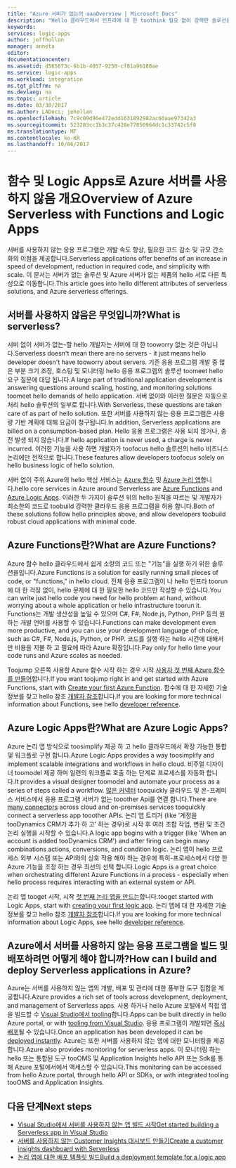 ```yaml
---
title: "Azure 서버가 없는의 aaaOverview | Microsoft Docs"
description: "Hello 클라우드에서 인프라에 대 한 toothink 필요 없이 강력한 솔루션을 만듭니다."
keywords: 
services: logic-apps
author: jeffhollan
manager: anneta
editor: 
documentationcenter: 
ms.assetid: d565873c-6b1b-4057-9250-cf81a96180ae
ms.service: logic-apps
ms.workload: integration
ms.tgt_pltfrm: na
ms.devlang: na
ms.topic: article
ms.date: 03/30/2017
ms.author: LADocs; jehollan
ms.openlocfilehash: 7c9c09d96e472edd1631892982ac60aae97342a3
ms.sourcegitcommit: 523283cc1b3c37c428e77850964dc1c33742c5f0
ms.translationtype: MT
ms.contentlocale: ko-KR
ms.lasthandoff: 10/06/2017
---
```

# <a name="overview-of-azure-serverless-with-functions-and-logic-apps"></a><span data-ttu-id="c6e6b-103">함수 및 Logic Apps로 Azure 서버를 사용하지 않음 개요</span><span class="sxs-lookup"><span data-stu-id="c6e6b-103">Overview of Azure Serverless with Functions and Logic Apps</span></span>

<span data-ttu-id="c6e6b-104">서버를 사용하지 않는 응용 프로그램은 개발 속도 향상, 필요한 코드 감소 및 규모 간소화의 이점을 제공합니다.</span><span class="sxs-lookup"><span data-stu-id="c6e6b-104">Serverless applications offer benefits of an increase in speed of development, reduction in required code, and simplicity with scale.</span></span>  <span data-ttu-id="c6e6b-105">이 문서는 서버가 없는 솔루션 및 Azure 서버가 없는 제품의 hello 서로 다른 특성으로 이동합니다.</span><span class="sxs-lookup"><span data-stu-id="c6e6b-105">This article goes into hello different attributes of serverless solutions, and Azure serverless offerings.</span></span>

## <a name="what-is-serverless"></a><span data-ttu-id="c6e6b-106">서버를 사용하지 않음은 무엇입니까?</span><span class="sxs-lookup"><span data-stu-id="c6e6b-106">What is serverless?</span></span>

<span data-ttu-id="c6e6b-107">서버 없이 서버가 없는-할 hello 개발자는 서버에 대 한 tooworry 없는 것은 아닙니다.</span><span class="sxs-lookup"><span data-stu-id="c6e6b-107">Serverless doesn't mean there are no servers - it just means hello developer doesn't have tooworry about servers.</span></span>  <span data-ttu-id="c6e6b-108">기존 응용 프로그램 개발 중 많은 부분 크기 조정, 호스팅 및 모니터링 hello 응용 프로그램의 솔루션 toomeet hello 요구 질문에 대답 됩니다.</span><span class="sxs-lookup"><span data-stu-id="c6e6b-108">A large part of traditional application development is answering questions around scaling, hosting, and monitoring solutions toomeet hello demands of hello application.</span></span>  <span data-ttu-id="c6e6b-109">서버 없이와 이러한 질문은 자동으로 처리 hello 솔루션의 일부로 합니다.</span><span class="sxs-lookup"><span data-stu-id="c6e6b-109">With Serverless, these questions are taken care of as part of hello solution.</span></span>  <span data-ttu-id="c6e6b-110">또한 서버를 사용하지 않는 응용 프로그램은 사용량 기반 계획에 대해 요금이 청구됩니다.</span><span class="sxs-lookup"><span data-stu-id="c6e6b-110">In addition, Serverless applications are billed on a consumption-based plan.</span></span>  <span data-ttu-id="c6e6b-111">Hello 응용 프로그램은 사용 되지 않거나, 충전 발생 되지 않습니다.</span><span class="sxs-lookup"><span data-stu-id="c6e6b-111">If hello application is never used, a charge is never incurred.</span></span>  <span data-ttu-id="c6e6b-112">이러한 기능을 사용 하면 개발자가 toofocus hello 솔루션의 hello 비즈니스 논리에만 전적으로 합니다.</span><span class="sxs-lookup"><span data-stu-id="c6e6b-112">These features allow developers toofocus solely on hello business logic of hello solution.</span></span>

<span data-ttu-id="c6e6b-113">서버 없이 주위 Azure의 hello 핵심 서비스는 [Azure 함수](https://azure.microsoft.com/services/functions/) 및 [Azure 논리 앱](https://azure.microsoft.com/services/logic-apps/)합니다.</span><span class="sxs-lookup"><span data-stu-id="c6e6b-113">hello core services in Azure around Serverless are [Azure Functions](https://azure.microsoft.com/services/functions/) and [Azure Logic Apps](https://azure.microsoft.com/services/logic-apps/).</span></span>  <span data-ttu-id="c6e6b-114">이러한 두 가지이 솔루션 위의 hello 원칙을 따르는 및 개발자가 최소한의 코드로 toobuild 강력한 클라우드 응용 프로그램을 허용 합니다.</span><span class="sxs-lookup"><span data-stu-id="c6e6b-114">Both of these solutions follow hello principles above, and allow developers toobuild robust cloud applications with minimal code.</span></span>

## <a name="what-are-azure-functions"></a><span data-ttu-id="c6e6b-115">Azure Functions란?</span><span class="sxs-lookup"><span data-stu-id="c6e6b-115">What are Azure Functions?</span></span>

<span data-ttu-id="c6e6b-116">Azure 함수 hello 클라우드에서 쉽게 소량의 코드 또는 "기능"을 실행 하기 위한 솔루션을입니다.</span><span class="sxs-lookup"><span data-stu-id="c6e6b-116">Azure Functions is a solution for easily running small pieces of code, or "functions," in hello cloud.</span></span> <span data-ttu-id="c6e6b-117">전체 응용 프로그램이 나 hello 인프라 toorun에 대 한 걱정 없이, hello 문제에 대 한 필요한 hello 코드만 작성할 수 있습니다.</span><span class="sxs-lookup"><span data-stu-id="c6e6b-117">You can write just hello code you need for hello problem at hand, without worrying about a whole application or hello infrastructure toorun it.</span></span> <span data-ttu-id="c6e6b-118">Functions는 개발 생산성을 높일 수 있으며 C#, F#, Node.js, Python, PHP 등의 원하는 개발 언어를 사용할 수 있습니다.</span><span class="sxs-lookup"><span data-stu-id="c6e6b-118">Functions can make development even more productive, and you can use your development language of choice, such as C#, F#, Node.js, Python, or PHP.</span></span> <span data-ttu-id="c6e6b-119">코드를 실행 하는 hello 시간에 대해서만 비용을 지불 하 고 필요에 따라 Azure 확장입니다.</span><span class="sxs-lookup"><span data-stu-id="c6e6b-119">Pay only for hello time your code runs and Azure scales as needed.</span></span>

<span data-ttu-id="c6e6b-120">Toojump 오른쪽 사용할 Azure 함수 시작 하는 경우 시작 [사용자 첫 번째 Azure 함수를 만들어](../azure-functions/functions-create-first-azure-function.md)합니다.</span><span class="sxs-lookup"><span data-stu-id="c6e6b-120">If you want toojump right in and get started with Azure Functions, start with [Create your first Azure Function](../azure-functions/functions-create-first-azure-function.md).</span></span> <span data-ttu-id="c6e6b-121">함수에 대 한 자세한 기술 정보를 찾고 hello 참조 [개발자 참조](../azure-functions/functions-reference.md)합니다.</span><span class="sxs-lookup"><span data-stu-id="c6e6b-121">If you are looking for more technical information about Functions, see hello [developer reference](../azure-functions/functions-reference.md).</span></span>

## <a name="what-are-azure-logic-apps"></a><span data-ttu-id="c6e6b-122">Azure Logic Apps란?</span><span class="sxs-lookup"><span data-stu-id="c6e6b-122">What are Azure Logic Apps?</span></span>

<span data-ttu-id="c6e6b-123">Azure 논리 앱 방식으로 toosimplify 제공 하 고 hello 클라우드에서 확장 가능한 통합 및 워크플로 구현 합니다.</span><span class="sxs-lookup"><span data-stu-id="c6e6b-123">Azure Logic Apps provides a way toosimplify and implement scalable integrations and workflows in hello cloud.</span></span> <span data-ttu-id="c6e6b-124">비주얼 디자이너 toomodel 제공 하며 일련의 워크플로 호출 하는 단계로 프로세스를 자동화 합니다.</span><span class="sxs-lookup"><span data-stu-id="c6e6b-124">It provides a visual designer toomodel and automate your process as a series of steps called a workflow.</span></span>  <span data-ttu-id="c6e6b-125">[많은 커넥터](../connectors/apis-list.md) tooquickly 클라우드 및 온-프레미스 서비스에서 응용 프로그램 서버가 없는 tooother Api를 연결 합니다.</span><span class="sxs-lookup"><span data-stu-id="c6e6b-125">There are [many connectors](../connectors/apis-list.md) across cloud and on-premises services tooquickly connect a serverless app tooother APIs.</span></span>  <span data-ttu-id="c6e6b-126">논리 앱 트리거 (like '계정을 tooDynamics CRM가 추가 하 고' 하는 경우)로 시작 후 여러 조합 작업, 변환 및 조건 논리 실행을 시작할 수 있습니다.</span><span class="sxs-lookup"><span data-stu-id="c6e6b-126">A logic app begins with a trigger (like 'When an account is added tooDynamics CRM') and after firing can begin many combinations actions, conversions, and condition logic.</span></span>  <span data-ttu-id="c6e6b-127">논리 앱이 hello 프로세스 외부 시스템 또는 API와의 상호 작용 해야 하는 경우에 특히-프로세스에서 다양 한 Azure 기능을 조정 하는 경우 최선의 선택 합니다.</span><span class="sxs-lookup"><span data-stu-id="c6e6b-127">Logic Apps is a great choice when orchestrating different Azure Functions in a process - especially when hello process requires interacting with an external system or API.</span></span>

<span data-ttu-id="c6e6b-128">논리 앱 tooget 시작, 시작 [첫 번째 논리 앱을 만드는](logic-apps-create-a-logic-app.md)합니다.</span><span class="sxs-lookup"><span data-stu-id="c6e6b-128">tooget started with Logic Apps, start with [creating your first logic app](logic-apps-create-a-logic-app.md).</span></span>  <span data-ttu-id="c6e6b-129">논리 앱에 대 한 자세한 기술 정보를 찾고 hello 참조 [개발자 참조](logic-apps-workflow-actions-triggers.md)합니다.</span><span class="sxs-lookup"><span data-stu-id="c6e6b-129">If you are looking for more technical information about Logic Apps, see hello [developer reference](logic-apps-workflow-actions-triggers.md).</span></span>

## <a name="how-can-i-build-and-deploy-serverless-applications-in-azure"></a><span data-ttu-id="c6e6b-130">Azure에서 서버를 사용하지 않는 응용 프로그램을 빌드 및 배포하려면 어떻게 해야 합니까?</span><span class="sxs-lookup"><span data-stu-id="c6e6b-130">How can I build and deploy Serverless applications in Azure?</span></span>

<span data-ttu-id="c6e6b-131">Azure는 서버를 사용하지 않는 앱의 개발, 배포 및 관리에 대한 풍부한 도구 집합을 제공합니다.</span><span class="sxs-lookup"><span data-stu-id="c6e6b-131">Azure provides a rich set of tools across development, deployment, and management of Serverless apps.</span></span>  <span data-ttu-id="c6e6b-132">사용 하거나 hello Azure 포털에서 직접 앱을 빌드할 수 [Visual Studio에서 tooling](logic-apps-serverless-get-started-vs.md)합니다.</span><span class="sxs-lookup"><span data-stu-id="c6e6b-132">Apps can be built directly in hello Azure portal, or with [tooling from Visual Studio](logic-apps-serverless-get-started-vs.md).</span></span>  <span data-ttu-id="c6e6b-133">응용 프로그램이 개발되면 [즉시 배포](logic-apps-create-deploy-template.md)될 수 있습니다.</span><span class="sxs-lookup"><span data-stu-id="c6e6b-133">Once an application has been developed it can be [deployed instantly](logic-apps-create-deploy-template.md).</span></span>  <span data-ttu-id="c6e6b-134">Azure는 또한 서버를 사용하지 않는 앱에 대한 모니터링을 제공합니다.</span><span class="sxs-lookup"><span data-stu-id="c6e6b-134">Azure also provides monitoring for serverless apps.</span></span>  <span data-ttu-id="c6e6b-135">이 모니터링 하는 hello 또는 통합된 도구 tooOMS 및 Application Insights hello API 또는 Sdk를 통해 Azure 포털에서에서 액세스할 수 있습니다.</span><span class="sxs-lookup"><span data-stu-id="c6e6b-135">This monitoring can be accessed from hello Azure portal, through hello API or SDKs, or with integrated tooling tooOMS and Application Insights.</span></span>

## <a name="next-steps"></a><span data-ttu-id="c6e6b-136">다음 단계</span><span class="sxs-lookup"><span data-stu-id="c6e6b-136">Next steps</span></span>

* [<span data-ttu-id="c6e6b-137">Visual Studio에서 서버를 사용하지 않는 앱 빌드 시작</span><span class="sxs-lookup"><span data-stu-id="c6e6b-137">Get started building a Serverless app in Visual Studio</span></span>](logic-apps-serverless-get-started-vs.md)
* [<span data-ttu-id="c6e6b-138">서버를 사용하지 않는 Customer Insights 대시보드 만들기</span><span class="sxs-lookup"><span data-stu-id="c6e6b-138">Create a customer insights dashboard with Serverless</span></span>](logic-apps-scenario-social-serverless.md)
* [<span data-ttu-id="c6e6b-139">논리 앱에 대한 배포 템플릿 빌드</span><span class="sxs-lookup"><span data-stu-id="c6e6b-139">Build a deployment template for a logic app</span></span>](logic-apps-create-deploy-template.md)